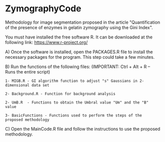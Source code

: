 # ZymographyCode
Methodology for image segmentation proposed in the article "Quantification of the presence of enzymes in gelatin zymography using the Gini Index".

You must have installed the free software R. It can be downloaded at the following link:
https://www.r-project.org/

A) Once the software is installed, open the PACKAGES.R file to install the necessary packages for the program.
   This step could take a few minutes.

B) Run the functions of the following files: (IMPORTANT: Ctrl + Alt + R – Runs the entire script)

	1- MIGB.R - GI algorithm function to adjust "s" Gaussians in 2-dimensional data set
  
	2- Background.R - Function for background analysis
  
	2- UmB.R  - Functions to obtain the Umbral value "Um" and the "B" value
  
	3- BasicFunctions - Functions used to perform the steps of the proposed methodology

C) Open the MainCode.R file and follow the instructions to use the proposed methodology.
